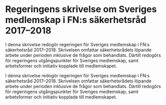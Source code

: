 # Regeringens skrivelse om Sveriges medlemskap i FN:s säkerhetsråd 2017–2018

I denna skrivelse redogör regeringen för Sveriges medlemskap i FN:s säkerhetsråd 2017–2018. Skrivelsen omfattar säkerhetsrådets löpande arbete under perioden inklusive de frågor som behandlats. Därtill redogörs för regeringens utgångspunkter för Sveriges medlemskap, samt arbetsformer och initiativ kopplade till medlemskapet.

I denna skrivelse redogör regeringen för Sveriges medlemskap i FN:s säkerhetsråd 2017–2018. Skrivelsen omfattar säkerhetsrådets löpande arbete under perioden inklusive de frågor som behandlats. Därtill redogörs för regeringens utgångspunkter för Sveriges medlemskap, samt arbetsformer och initiativ kopplade till medlemskapet.
